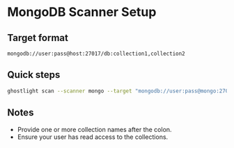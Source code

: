 MongoDB Scanner Setup
=====================

Target format
-------------
`mongodb://user:pass@host:27017/db:collection1,collection2`

Quick steps
-----------
```bash
ghostlight scan --scanner mongo --target "mongodb://user:pass@mongo:27017/app:users,events"
```

Notes
-----
- Provide one or more collection names after the colon.
- Ensure your user has read access to the collections.


